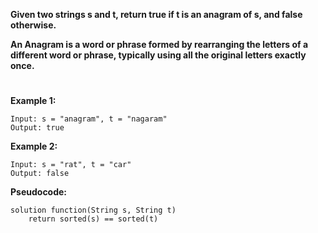 **Given two strings s and t, return true if t is an anagram of s, and false otherwise.**

**An Anagram is a word or phrase formed by rearranging the letters of a different word or phrase, typically using all the original letters exactly once.**

#

**Example 1:**

    Input: s = "anagram", t = "nagaram"
    Output: true

**Example 2:**

    Input: s = "rat", t = "car"
    Output: false

**Pseudocode:**

```
solution function(String s, String t)
    return sorted(s) == sorted(t)
```
